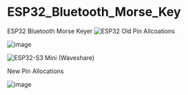 # ESP32_Bluetooth_Morse_Key
ESP32 Bluetooth Morse Keyer
![ESP32](https://github.com/user-attachments/assets/087836c3-e1db-4423-b540-226bc3350d29)
Old Pin Allcoations

![image](https://github.com/user-attachments/assets/9de58483-1b51-489d-a11f-a27c6e09141f)

![ESP32-S3 Mini (Waveshare)](https://github.com/user-attachments/assets/c2824472-c702-4332-9294-2bd61cfaed84)

New Pin Allocations

![image](https://github.com/user-attachments/assets/459992e9-4d7d-48cd-b241-94d2889cda14)


